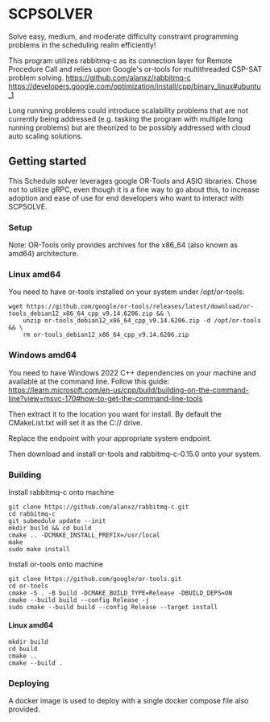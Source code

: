# SCPSOLVER

Solve easy, medium, and moderate difficulty constraint programming problems in the scheduling realm efficiently!

This program utilizes rabbitmq-c as its connection layer for Remote Procedure Call and relies upon Google's or-tools for multithreaded CSP-SAT problem solving. 
https://github.com/alanxz/rabbitmq-c
https://developers.google.com/optimization/install/cpp/binary_linux#ubuntu_1

Long running problems could introduce scalability problems that are not currently being addressed (e.g. tasking the program with multiple long running problems) but are theorized to be possibly addressed with cloud auto scaling solutions.

## Getting started

This Schedule solver leverages google OR-Tools and ASIO libraries. Chose not to utilize gRPC, even though it is a fine way to go about this, to increase adoption and ease of use for end developers who want to interact with SCPSOLVE.

### Setup

Note: OR-Tools only provides archives for the x86_64 (also known as amd64) architecture.

### Linux amd64

You need to have or-tools installed on your system under /opt/or-tools:
```
wget https://github.com/google/or-tools/releases/latest/download/or-tools_debian12_x86_64_cpp_v9.14.6206.zip && \
    unzip or-tools_debian12_x86_64_cpp_v9.14.6206.zip -d /opt/or-tools && \
    rm or-tools_debian12_x86_64_cpp_v9.14.6206.zip
```

### Windows amd64

You need to have Windows 2022 C++ dependencies on your machine and available at the command line. Follow this guide:
https://learn.microsoft.com/en-us/cpp/build/building-on-the-command-line?view=msvc-170#how-to-get-the-command-line-tools

Then extract it to the location you want for install. By default the CMakeList.txt will set it as the C:// drive.

Replace the endpoint with your appropriate system endpoint.

Then download and install or-tools and rabbitmq-c-0.15.0 onto your system.

### Building

Install rabbitmq-c onto machine
```
git clone https://github.com/alanxz/rabbitmq-c.git
cd rabbitmq-c
git submodule update --init
mkdir build && cd build
cmake .. -DCMAKE_INSTALL_PREFIX=/usr/local
make
sudo make install
```
Install or-tools onto machine
```
git clone https://github.com/google/or-tools.git
cd or-tools
cmake -S . -B build -DCMAKE_BUILD_TYPE=Release -DBUILD_DEPS=ON
cmake --build build --config Release -j
sudo cmake --build build --config Release --target install
```

#### Linux amd64
```
mkdir build
cd build
cmake ..
cmake --build .
```

### Deploying

A docker image is used to deploy with a single docker compose file also provided.
